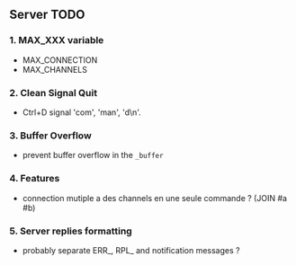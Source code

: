 ## Server TODO

### 1. MAX_XXX variable
- MAX_CONNECTION
- MAX_CHANNELS

### 2. Clean Signal Quit
- Ctrl+D signal
  'com', 'man', 'd\n'.

### 3. Buffer Overflow
- prevent buffer overflow in the `_buffer`

### 4. Features
- connection mutiple a des channels en une seule commande ? (JOIN #a #b)

### 5. Server replies formatting
- probably separate ERR_, RPL_ and notification messages ?